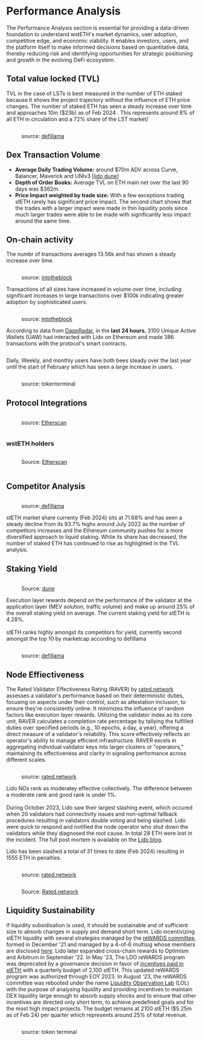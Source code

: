 # Performance Analysis

The Performance Analysis section is essential for providing a data-driven foundation to understand wstETH's market dynamics, user adoption, competitive edge, and economic viability. It enables investors, users, and the platform itself to make informed decisions based on quantitative data, thereby reducing risk and identifying opportunities for strategic positioning and growth in the evolving DeFi ecosystem.

## Total value locked (TVL)

TVL in the case of LSTs is best measured in the number of ETH staked because it shows the project trajectory without the influence of ETH price changes. The number of staked ETH has seen a steady increase over time and approaches 10m ($23b) as of Feb 2024 . This represents around 8% of all ETH in circulation and a 72% share of the LST market/

<figure><img src="../../.gitbook/assets/image (10).png" alt=""><figcaption><p>source: <a href="https://defillama.com/protocol/lido?denomination=ETH">defillama</a></p></figcaption></figure>

## Dex Transaction Volume

* **Average Daily Trading Volume:** around $70m ADV across Curve, Balancer, Maverick and UNIv3 [\[lido dune\]](https://dune.com/lido/wsteth-price-impact)
* **Depth of Order Books:** Average TVL on ETH main net over the last 90 days was $362m.&#x20;
* **Price Impact weighted by trade size:**  With a few exceptions trading stETH rarely has significant price impact. The second chart shows that the trades with a larger impact were made in thin liquidity pools since much larger trades were able to be made with significantly less impact around the same time.&#x20;

## On-chain activity

The numbr of transactions averages 13.56k and has shown a steady increase over time.

<figure><img src="../../.gitbook/assets/image (6).png" alt=""><figcaption><p>source: <a href="https://app.intotheblock.com/coin/STETH/deep-dive?group=network&#x26;chart=transactions">intotheblock</a></p></figcaption></figure>

Transactions of all sizes have increased in volume over time, including significant increases in large transactions over $100k indicating greater adoption by sophisticated users.

<figure><img src="../../.gitbook/assets/image (7).png" alt=""><figcaption><p>source: <a href="https://app.intotheblock.com/coin/STETH/deep-dive?group=network&#x26;chart=transactions">intotheblock</a></p></figcaption></figure>

According to data from [DappRadar](https://dappradar.com/dapp/lido), in the **last 24 hours**, 3100 Unique Active Wallets (UAW) had interacted with Lido on Ethereum and made 386 transactions with the protocol's smart contracts.

<figure><img src="../../.gitbook/assets/image (8).png" alt=""><figcaption></figcaption></figure>

Daily, Weekly, and monthly users have both bees steady over the last year until the start of February which has seen a large increase in users.&#x20;

<figure><img src="../../.gitbook/assets/image (9).png" alt=""><figcaption><p>source: tokenterminal</p></figcaption></figure>

## Protocol Integrations

<figure><img src="../../.gitbook/assets/image (27).png" alt=""><figcaption><p>source: <a href="https://etherscan.io/token/tokenholderchart/0xae7ab96520de3a18e5e111b5eaab095312d7fe84">Etherscan</a></p></figcaption></figure>

<figure><img src="../../.gitbook/assets/image (28).png" alt=""><figcaption></figcaption></figure>

### **wstETH holders**

<figure><img src="../../.gitbook/assets/image (29).png" alt=""><figcaption><p>Source: <a href="https://etherscan.io/token/0x7f39c581f595b53c5cb19bd0b3f8da6c935e2ca0#balances">Etherscan </a></p></figcaption></figure>

<figure><img src="../../.gitbook/assets/image (30).png" alt=""><figcaption></figcaption></figure>



## **Competitor Analysis**

<figure><img src="../../.gitbook/assets/image (49).png" alt=""><figcaption><p>source:<a href="https://defillama.com/lsd"> defillama</a></p></figcaption></figure>

stETH market share currenty (Feb 2024) sits at 71.68% and has seen a steady decline from its 93.7% highs around July 2022 as the number of competitors increases and the Ethereum community pushes for a more diversified approach to liquid staking. Whlie its share has decreased, the number of staked ETH has continued to rise as highlighted in the TVL analysis.&#x20;

## Staking Yield

<figure><img src="../../.gitbook/assets/image (50).png" alt=""><figcaption><p>Source: <a href="https://dune.com/queries/1288160/2264095">dune</a></p></figcaption></figure>

Execution layer rewards depend on the performance of the validator at the application layer (MEV solution, traffic volume) and make up around 25% of the overall staking yield on average.  The current staking yield for stETH is 4.28%.\
\
stETH ranks highly amongst its competitors for yield, currently second amongst the top 10 by marketcap according to defillama

<figure><img src="../../.gitbook/assets/image (51).png" alt=""><figcaption><p>source: <a href="https://defillama.com/lsd">defillama</a></p></figcaption></figure>

## Node Effiectiveness

The Rated Validator Effectiveness Rating (RAVER) by [rated.network](https://www.rated.network/?network=mainnet\&view=pool\&timeWindow=all\&page=1\&poolType=all) assesses a validator's performance based on their deterministic duties, focusing on aspects under their control, such as attestation inclusion, to ensure they're consistently online. It minimizes the influence of random factors like execution layer rewards. Utilizing the validator index as its core unit, RAVER calculates a completion rate percentage by tallying the fulfilled duties over specified periods (e.g., 10 epochs, a day, a year), offering a direct measure of a validator's reliability. This score effectively reflects an operator's ability to manage efficient infrastructure. RAVER excels in aggregating individual validator keys into larger clusters or "operators," maintaining its effectiveness and clarity in signaling performance across different scales.

<figure><img src="../../.gitbook/assets/image (52).png" alt=""><figcaption><p>source: <a href="https://www.rated.network/?network=mainnet&#x26;view=pool&#x26;timeWindow=all&#x26;page=1&#x26;poolType=all">rated.network</a></p></figcaption></figure>

Lido NOs rank as moderatey effective collectively. The difference between a moderate rank and good rank is under 1%.\
\
During October 2023, Lido saw their largest slashing event, which occured when 20 validators had connectivity issues and non-optimal fallback procedures resulting in validators double voting and being slashed. Lido were quick to respond and notified the node operator who shut down the validators while they diagnosed the root cause. In total 28 ETH were lost in the incident.  The full post mortem is available on the [Lido blog](https://blog.lido.fi/post-mortem-launchnodes-slashing-incident/).

Lido has been slashed a total of 31 times to date (Feb 2024) resulting in 1555 ETH in penalties.&#x20;

<figure><img src="../../.gitbook/assets/image.png" alt=""><figcaption><p>source: <a href="https://www.rated.network/o/Lido?network=mainnet&#x26;timeWindow=all&#x26;viewBy=aggregate&#x26;idType=pool">rated.network</a></p></figcaption></figure>

<figure><img src="../../.gitbook/assets/image (1).png" alt=""><figcaption><p>Source: <a href="https://www.rated.network/?network=mainnet&#x26;view=pool&#x26;timeWindow=all&#x26;page=1">Rated.network</a></p></figcaption></figure>

## Liquidity Sustainability

If liquidity subsidisation is used, it should be sustainable and of sufficient size to absorb changes in supply and demand short term. Lido incentivizing stETH liquidity with several strategies  managed by the [reWARDS committee](https://research.lido.fi/t/proposal-to-form-rewards-committee/1447), formed in December '21 and managed by a 4-of-6 multisig whose members are disclosed [here](https://research.lido.fi/t/proposal-to-form-rewards-committee/1447/13). Lido later expanded cross-chain rewards to Optimism and Arbitrum in September '22. In May '23, The LDO reWARDS program was deprecated by a governance decision in favor of [incentives paid in stETH](https://research.lido.fi/t/easy-track-setup-for-rewards-in-steth/4620) with a quarterly budget of 2,100 stETH. This updated reWARDS program was authorized through EOY 2023. In August '23, the reWARDS committee was rebooted under the name [Liquidity Observation Lab](https://research.lido.fi/t/liquidity-observation-lab-lol-liquidity-strategy-and-application-to-curve-steth-eth-pool/5335) (LOL) with the purpose of analysing liquidity and providing incentives to maintain DEX liquidity large enough to absorb supply shocks and to ensure that other incentives are directed only short term, to achieve predefined goals and for the most high impact projects. The budget remains at 2100 stETH ($5.25m as of Feb 24) per quarter which represents around 25% of total revenue.

<figure><img src="../../.gitbook/assets/image (32).png" alt=""><figcaption><p>source: token terminal</p></figcaption></figure>
